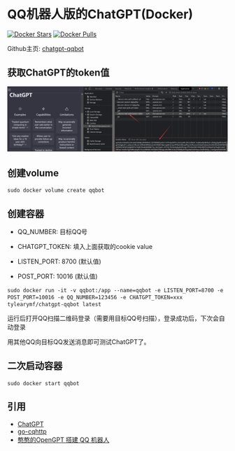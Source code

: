 # QQ机器人版的ChatGPT(Docker)

[![Docker Stars](https://img.shields.io/docker/stars/tylearymf/chatgpt-qqbot.svg)](https://hub.docker.com/r/tylearymf/chatgpt-qqbot)
[![Docker Pulls](https://img.shields.io/docker/pulls/tylearymf/chatgpt-qqbot.svg)](https://hub.docker.com/r/tylearymf/chatgpt-qqbot)

Github主页: [chatgpt-qqbot](https://github.com/tylearymf/chatgpt-qqbot)

## 获取ChatGPT的token值

![image-20221211181622660](Screenshots/image-20221211181622660.png)

## 创建volume

```
sudo docker volume create qqbot
```

## 创建容器

* QQ_NUMBER: 目标QQ号

* CHATGPT_TOKEN: 填入上面获取的cookie value
* LISTEN_PORT: 8700 (默认值)
* POST_PORT: 10016 (默认值)

```
sudo docker run -it -v qqbot:/app --name=qqbot -e LISTEN_PORT=8700 -e POST_PORT=10016 -e QQ_NUMBER=123456 -e CHATGPT_TOKEN=xxx tylearymf/chatgpt-qqbot latest
```

运行后打开QQ扫描二维码登录（需要用目标QQ号扫描），登录成功后，下次会自动登录

用其他QQ向目标QQ发送消息即可测试ChatGPT了。

## 二次启动容器

```
sudo docker start qqbot
```

## 引用

- [ChatGPT](https://github.com/acheong08/ChatGPT)
- [go-cqhttp](https://github.com/Mrs4s/go-cqhttp)
- [憨憨的OpenGPT 搭建 QQ 机器人](https://blog.hanhanz.top/?p=195)
